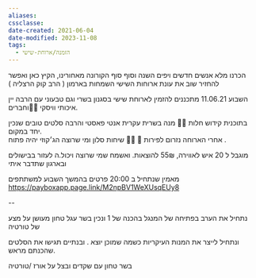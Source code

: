 ```yaml
---
aliases: 
cssclasse: 
date-created: 2021-06-04
date-modified: 2023-11-08
tags:
  - הזמנה/ארוחת-שישי
---
```


הכרנו מלא אנשים חדשים ויפים השנה וסוף סוף הקורונה מאחורינו, הקיץ כאן ואפשר להחזיר שוב את עונת ארוחות השישי השמחות בארמון ( הרב קוק הרצליה )

השבוע 11.06.21 מתכננים להזמין לארוחת שישי בסגנון בשרי וגם טבעוני עם הרבה יין איכותי וויסקי 🥂🥃וחברים.

בתוכנית קידוש חלות 🍞🍷 מנה בשרית עקרית אנטי פאסטי והרבה סלטים טובים שנכין יחד במקום.  
אחרי הארוחה נזרום לפירות 🍉 🍑🍊 שיחות סלון ומי שרוצה הג׳קוזי יהיה פתוח .

מוגבל ל 20 איש לאווירה,  55₪ להוצאות. ואשמח שמי שרוצה ויכול.ה  לעזור בבישולים ובארגון שתדבר איתי

מאמין שנתחיל ב 20:00 פרטים בהמשך השבוע למשתתפים
https://payboxapp.page.link/M2npBV1WeXUsqEUy8

--

נתחיל את הערב בפתיחה של המנגל
בהכנה של 1 ונכין בשר עגל טחון מעושן על מצע של  טורטיה

 ונתחיל לייצר את המנות העיקריות  כשמה שמוכן יוצא . ובנתיים תגישו את הסלטים שהכנתם מראש.

בשר טחון עם שקדים ובצל על אורז /טורטיה
